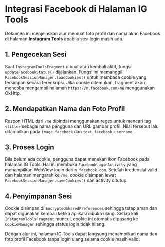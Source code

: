 # Integrasi Facebook di Halaman IG Tools

Dokumen ini menjelaskan alur memuat foto profil dan nama akun Facebook di halaman **Instagram Tools** apabila sesi login masih ada.

## 1. Pengecekan Sesi

Saat `InstagramToolsFragment` dibuat atau kembali aktif, fungsi `updateFacebookStatus()` dijalankan. Fungsi ini memanggil `FacebookSessionManager.loadCookies()` untuk membaca cookie yang tersimpan secara terenkripsi. Jika cookie ditemukan, fragment akan mencoba mengambil halaman `https://m.facebook.com/me` menggunakan OkHttp.

## 2. Mendapatkan Nama dan Foto Profil

Respon HTML dari `/me` dipindai menggunakan regex untuk mencari tag `<title>` sebagai nama pengguna dan URL gambar profil. Nilai tersebut lalu ditampilkan pada `image_facebook` dan `text_facebook_username`.

## 3. Proses Login

Bila belum ada cookie, pengguna dapat menekan ikon Facebook pada halaman IG Tools. Hal ini membuka `FacebookLoginActivity` yang menampilkan WebView login dari `m.facebook.com`. Setelah kredensial valid dan halaman mengarah ke `/me`, cookie disimpan lewat `FacebookSessionManager.saveCookies()` dan activity ditutup.

## 4. Penyimpanan Sesi

Cookie disimpan di `EncryptedSharedPreferences` sehingga tetap aman dan dapat digunakan kembali ketika aplikasi dibuka ulang. Setiap kali `InstagramToolsFragment` muncul, cookie ini otomatis dipasang ke `CookieManager` sehingga status login tidak hilang.

Dengan alur ini, halaman IG Tools dapat langsung menampilkan nama dan foto profil Facebook tanpa login ulang selama cookie masih valid.
